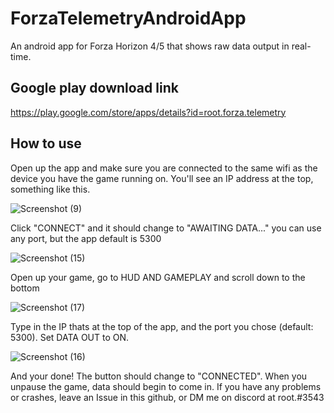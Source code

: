 # ForzaTelemetryAndroidApp
An android app for Forza Horizon 4/5 that shows raw data output in real-time.

## Google play download link
https://play.google.com/store/apps/details?id=root.forza.telemetry

## How to use

Open up the app and make sure you are connected to the same wifi as the device you have the game running on.
You'll see an IP address at the top, something like this.

![Screenshot (9)](https://user-images.githubusercontent.com/25795619/155897763-a55c0870-165a-4c63-930d-3e4daa6beef3.png)

Click "CONNECT" and it should change to "AWAITING DATA..." you can use any port, but the app default is 5300

![Screenshot (15)](https://user-images.githubusercontent.com/25795619/155897797-cc00f187-09c6-4f0d-aa57-7da831c69e9b.png)

Open up your game, go to HUD AND GAMEPLAY and scroll down to the bottom

![Screenshot (17)](https://user-images.githubusercontent.com/25795619/155897850-809c6334-a23c-4150-9b51-3251fae46236.png)

Type in the IP thats at the top of the app, and the port you chose (default: 5300). Set DATA OUT to ON.

![Screenshot (16)](https://user-images.githubusercontent.com/25795619/155897833-31f7b933-4b3f-4490-8c34-7fe14c11dfa9.png)


And your done! The button should change to "CONNECTED". When you unpause the game, data should begin to come in. If you have
any problems or crashes, leave an Issue in this github, or DM me on discord at root.#3543
